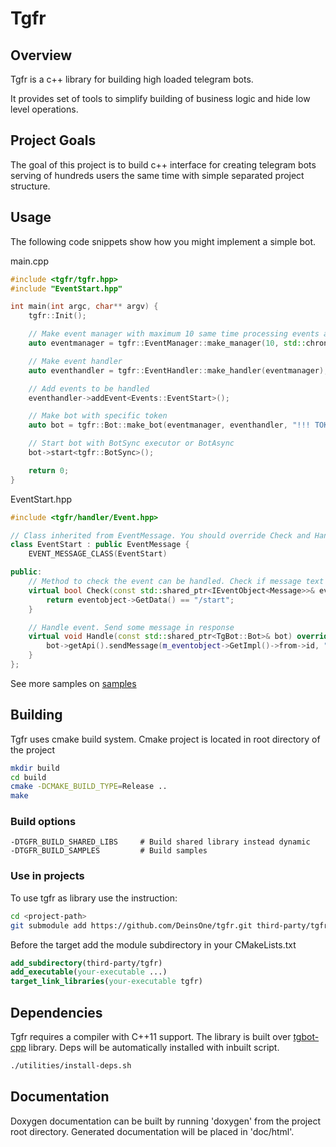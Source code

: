 # Tgfr

## Overview ##

Tgfr is a c++ library for building high loaded telegram bots.

It provides set of tools to simplify building of business logic and hide low level operations.

## Project Goals ##

The goal of this project is to build c++ interface for creating telegram bots serving of hundreds users the same time with simple separated project structure.

## Usage ##

The following code snippets show how you might implement a simple bot.

main.cpp

```cpp
#include <tgfr/tgfr.hpp>
#include "EventStart.hpp"

int main(int argc, char** argv) {
    tgfr::Init();

    // Make event manager with maximum 10 same time processing events and 1 minute max lifetime
    auto eventmanager = tgfr::EventManager::make_manager(10, std::chrono::minutes(1));

    // Make event handler
    auto eventhandler = tgfr::EventHandler::make_handler(eventmanager);

    // Add events to be handled
    eventhandler->addEvent<Events::EventStart>();

    // Make bot with specific token
    auto bot = tgfr::Bot::make_bot(eventmanager, eventhandler, "!!! TOKEN !!!");

    // Start bot with BotSync executor or BotAsync
    bot->start<tgfr::BotSync>();

    return 0;
}
```

EventStart.hpp

```cpp
#include <tgfr/handler/Event.hpp>

// Class inherited from EventMessage. You should override Check and Handle methods only
class EventStart : public EventMessage {
    EVENT_MESSAGE_CLASS(EventStart)

public:
    // Method to check the event can be handled. Check if message text is '/start'
    virtual bool Check(const std::shared_ptr<IEventObject<Message>>& eventobject) override {
        return eventobject->GetData() == "/start";
    }

    // Handle event. Send some message in response
    virtual void Handle(const std::shared_ptr<TgBot::Bot>& bot) override {
        bot->getApi().sendMessage(m_eventobject->GetImpl()->from->id, "Hi! Nice to meat you");
    }
};
```

See more samples on [samples](./samples)

## Building ##

Tgfr uses cmake build system. Cmake project is located in root directory of the project

```bash
mkdir build
cd build
cmake -DCMAKE_BUILD_TYPE=Release ..
make
```

### Build options
```
-DTGFR_BUILD_SHARED_LIBS     # Build shared library instead dynamic
-DTGFR_BUILD_SAMPLES         # Build samples
```

### Use in projects ###

To use tgfr as library use the instruction:

```bash
cd <project-path>
git submodule add https://github.com/DeinsOne/tgfr.git third-party/tgfr
```

Before the target add the module subdirectory in your CMakeLists.txt

```cmake
add_subdirectory(third-party/tgfr)
add_executable(your-executable ...)
target_link_libraries(your-executable tgfr)
```

## Dependencies ##

Tgfr requires a compiler with C++11 support. The library is built over [tgbot-cpp](https://github.com/reo7sp/tgbot-cpp) library. Deps will be automatically installed with inbuilt script.

```bash
./utilities/install-deps.sh
```

## Documentation ##

Doxygen documentation can be built by running 'doxygen' from the project root directory. Generated documentation will be placed in 'doc/html'.
